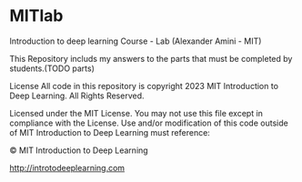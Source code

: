 # MITlab
Introduction to deep learning Course - Lab (Alexander Amini - MIT)

This Repository includs my answers to the parts that must be completed by students.(TODO parts)


License
All code in this repository is copyright 2023 MIT Introduction to Deep Learning. All Rights Reserved.

Licensed under the MIT License. You may not use this file except in compliance with the License. Use and/or modification of this code outside of MIT Introduction to Deep Learning must reference:

© MIT Introduction to Deep Learning

http://introtodeeplearning.com

